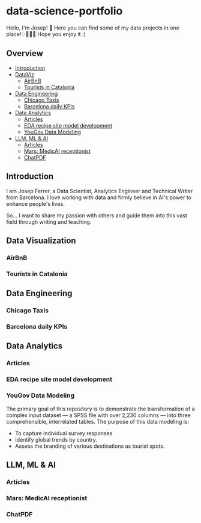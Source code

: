 # data-science-portfolio
Hello, I'm Josep! 👋 
Here you can find some of my data projects in one place!✨👨🏻‍💻
Hope you enjoy it :)

## Overview

* [Introduction](#introduction)
* [DataViz](#dataviz)
  * [AirBnB](#aribnb-dataviz)
  * [Tourists in Catalonia](#ine) 
* [Data Engineering](#engineering)
  * [Chicago Taxis](#taxis)
  * [Barcelona daily KPIs](#bcn)
* [Data Analytics](#analytics)
  * [Articles](#articles-analytics)
  * [EDA recipe site model development](#EDA-recipe)
  * [YouGov Data Modeling](#YouGov)
* [LLM, ML & AI](#llm)
  * [Articles](#articles-llm)
  * [Mars: MedicAI receptionist](#mars)
  * [ChatPDF](#chatpdf)


<a name="introduction"></a>
## Introduction
I am Josep Ferrer, a Data Scientist, Analytics Engineer and Technical Writer from Barcelona. I love working with data and firmly believe in AI's power to enhance people's lives.

So... I want to share my passion with others and guide them into this vast field through writing and teaching.

<a name="dataviz"></a>
## Data Visualization

<a name="aribnb-dataviz"></a>
### AirBnB

<a name="ine"></a>
### Tourists in Catalonia


<a name="engineering"></a>
## Data Engineering

<a name="taxis"></a>
### Chicago Taxis

<a name="bcn"></a>
### Barcelona daily KPIs


<a name="analytics"></a>
## Data Analytics

<a name="articles-analytics"></a>
### Articles

<a name="EDA-recipe"></a>
### EDA recipe site model development

<a name="YouGov"></a>
### YouGov Data Modeling
The primary goal of this repository is to demonstrate the transformation of a complex input dataset — a SPSS file with over 2,230 columns — into three comprehensible, interrelated tables. The purpose of this data modeling is:
- To capture individual survey responses
- Identify global trends by country.
- Assess the branding of various destinations as tourist spots.

<a name="llm"></a>
## LLM, ML & AI

<a name="articles-llm"></a>
### Articles

<a name="mars"></a>
### Mars: MedicAI receptionist

<a name="chatpdf"></a>
### ChatPDF



